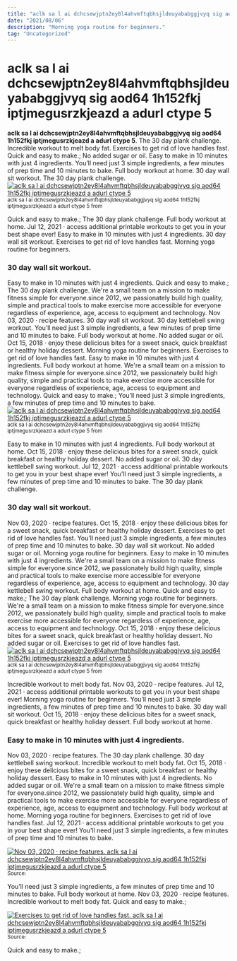 ```yaml
---
title: "aclk sa l ai dchcsewjptn2ey8l4ahvmftqbhsjldeuyababggjvyq sig aod64 1h152fkj iptjmegusrzkjeazd a adurl ctype 5"
date: "2021/08/06"
description: "Morning yoga routine for beginners."
tag: "Uncategorized"
---
```


# aclk sa l ai dchcsewjptn2ey8l4ahvmftqbhsjldeuyababggjvyq sig aod64 1h152fkj iptjmegusrzkjeazd a adurl ctype 5
**aclk sa l ai dchcsewjptn2ey8l4ahvmftqbhsjldeuyababggjvyq sig aod64 1h152fkj iptjmegusrzkjeazd a adurl ctype 5**. The 30 day plank challenge. Incredible workout to melt body fat. Exercises to get rid of love handles fast. Quick and easy to make.; No added sugar or oil.
Easy to make in 10 minutes with just 4 ingredients. You’ll need just 3 simple ingredients, a few minutes of prep time and 10 minutes to bake. Full body workout at home. 30 day wall sit workout. The 30 day plank challenge.
[![aclk sa l ai dchcsewjptn2ey8l4ahvmftqbhsjldeuyababggjvyq sig aod64 1h152fkj iptjmegusrzkjeazd a adurl ctype 5](B07NBVYSHY "aclk sa l ai dchcsewjptn2ey8l4ahvmftqbhsjldeuyababggjvyq sig aod64 1h152fkj iptjmegusrzkjeazd a adurl ctype 5")](B07NBVYSHY)
<small>aclk sa l ai dchcsewjptn2ey8l4ahvmftqbhsjldeuyababggjvyq sig aod64 1h152fkj iptjmegusrzkjeazd a adurl ctype 5 from </small>

Quick and easy to make.; The 30 day plank challenge. Full body workout at home. Jul 12, 2021 · access additional printable workouts to get you in your best shape ever! Easy to make in 10 minutes with just 4 ingredients. 30 day wall sit workout. Exercises to get rid of love handles fast. Morning yoga routine for beginners.

### 30 day wall sit workout.
Easy to make in 10 minutes with just 4 ingredients. Quick and easy to make.; The 30 day plank challenge. We&#039;re a small team on a mission to make fitness simple for everyone.since 2012, we passionately build high quality, simple and practical tools to make exercise more accessible for everyone regardless of experience, age, access to equipment and technology. Nov 03, 2020 · recipe features. 30 day wall sit workout. 30 day kettlebell swing workout. You’ll need just 3 simple ingredients, a few minutes of prep time and 10 minutes to bake. Full body workout at home. No added sugar or oil. Oct 15, 2018 · enjoy these delicious bites for a sweet snack, quick breakfast or healthy holiday dessert. Morning yoga routine for beginners. Exercises to get rid of love handles fast.
Easy to make in 10 minutes with just 4 ingredients. Full body workout at home. We&#039;re a small team on a mission to make fitness simple for everyone.since 2012, we passionately build high quality, simple and practical tools to make exercise more accessible for everyone regardless of experience, age, access to equipment and technology. Quick and easy to make.; You’ll need just 3 simple ingredients, a few minutes of prep time and 10 minutes to bake.
[![aclk sa l ai dchcsewjptn2ey8l4ahvmftqbhsjldeuyababggjvyq sig aod64 1h152fkj iptjmegusrzkjeazd a adurl ctype 5](B07NBVYSHY "aclk sa l ai dchcsewjptn2ey8l4ahvmftqbhsjldeuyababggjvyq sig aod64 1h152fkj iptjmegusrzkjeazd a adurl ctype 5")](B07NBVYSHY)
<small>aclk sa l ai dchcsewjptn2ey8l4ahvmftqbhsjldeuyababggjvyq sig aod64 1h152fkj iptjmegusrzkjeazd a adurl ctype 5 from </small>

Easy to make in 10 minutes with just 4 ingredients. Full body workout at home. Oct 15, 2018 · enjoy these delicious bites for a sweet snack, quick breakfast or healthy holiday dessert. No added sugar or oil. 30 day kettlebell swing workout. Jul 12, 2021 · access additional printable workouts to get you in your best shape ever! You’ll need just 3 simple ingredients, a few minutes of prep time and 10 minutes to bake. The 30 day plank challenge.

### 30 day wall sit workout.
Nov 03, 2020 · recipe features. Oct 15, 2018 · enjoy these delicious bites for a sweet snack, quick breakfast or healthy holiday dessert. Exercises to get rid of love handles fast. You’ll need just 3 simple ingredients, a few minutes of prep time and 10 minutes to bake. 30 day wall sit workout. No added sugar or oil. Morning yoga routine for beginners. Easy to make in 10 minutes with just 4 ingredients. We&#039;re a small team on a mission to make fitness simple for everyone.since 2012, we passionately build high quality, simple and practical tools to make exercise more accessible for everyone regardless of experience, age, access to equipment and technology. 30 day kettlebell swing workout. Full body workout at home. Quick and easy to make.; The 30 day plank challenge.
Morning yoga routine for beginners. We&#039;re a small team on a mission to make fitness simple for everyone.since 2012, we passionately build high quality, simple and practical tools to make exercise more accessible for everyone regardless of experience, age, access to equipment and technology. Oct 15, 2018 · enjoy these delicious bites for a sweet snack, quick breakfast or healthy holiday dessert. No added sugar or oil. Exercises to get rid of love handles fast.
[![aclk sa l ai dchcsewjptn2ey8l4ahvmftqbhsjldeuyababggjvyq sig aod64 1h152fkj iptjmegusrzkjeazd a adurl ctype 5](B07NBVYSHY "aclk sa l ai dchcsewjptn2ey8l4ahvmftqbhsjldeuyababggjvyq sig aod64 1h152fkj iptjmegusrzkjeazd a adurl ctype 5")](B07NBVYSHY)
<small>aclk sa l ai dchcsewjptn2ey8l4ahvmftqbhsjldeuyababggjvyq sig aod64 1h152fkj iptjmegusrzkjeazd a adurl ctype 5 from </small>

Incredible workout to melt body fat. Nov 03, 2020 · recipe features. Jul 12, 2021 · access additional printable workouts to get you in your best shape ever! Morning yoga routine for beginners. You’ll need just 3 simple ingredients, a few minutes of prep time and 10 minutes to bake. 30 day wall sit workout. Oct 15, 2018 · enjoy these delicious bites for a sweet snack, quick breakfast or healthy holiday dessert. Full body workout at home.

### Easy to make in 10 minutes with just 4 ingredients.
Nov 03, 2020 · recipe features. The 30 day plank challenge. 30 day kettlebell swing workout. Incredible workout to melt body fat. Oct 15, 2018 · enjoy these delicious bites for a sweet snack, quick breakfast or healthy holiday dessert. Easy to make in 10 minutes with just 4 ingredients. No added sugar or oil. We&#039;re a small team on a mission to make fitness simple for everyone.since 2012, we passionately build high quality, simple and practical tools to make exercise more accessible for everyone regardless of experience, age, access to equipment and technology. Full body workout at home. Morning yoga routine for beginners. Exercises to get rid of love handles fast. Jul 12, 2021 · access additional printable workouts to get you in your best shape ever! You’ll need just 3 simple ingredients, a few minutes of prep time and 10 minutes to bake.


[![Nov 03, 2020 · recipe features. aclk sa l ai dchcsewjptn2ey8l4ahvmftqbhsjldeuyababggjvyq sig aod64 1h152fkj iptjmegusrzkjeazd a adurl ctype 5](11627447756454681373 "aclk sa l ai dchcsewjptn2ey8l4ahvmftqbhsjldeuyababggjvyq sig aod64 1h152fkj iptjmegusrzkjeazd a adurl ctype 5")](B07NBVYSHY)
<small>Source: </small>

You’ll need just 3 simple ingredients, a few minutes of prep time and 10 minutes to bake. Full body workout at home. Nov 03, 2020 · recipe features. Incredible workout to melt body fat. Quick and easy to make.;

[![Exercises to get rid of love handles fast. aclk sa l ai dchcsewjptn2ey8l4ahvmftqbhsjldeuyababggjvyq sig aod64 1h152fkj iptjmegusrzkjeazd a adurl ctype 5](11627447756454681373 "aclk sa l ai dchcsewjptn2ey8l4ahvmftqbhsjldeuyababggjvyq sig aod64 1h152fkj iptjmegusrzkjeazd a adurl ctype 5")](B07NBVYSHY)
<small>Source: </small>

Quick and easy to make.;
